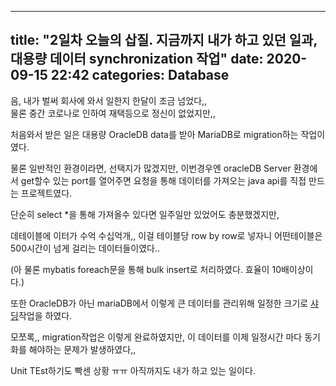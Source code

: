 
---
title: "2일차 오늘의 삽질. 지금까지 내가 하고 있던 일과, 대용량 데이터 synchronization 작업"
date: 2020-09-15 22:42
categories: Database
---


음, 내가 벌써 회사에 와서 일한지 한달이 조금 넘었다,,  
물론 중간 코로나로 인하여 재택등으로 정신이 없었지만,,  

처음와서 받은 일은 대용량 OracleDB data를 받아 MariaDB로 migration하는 작업이였다.  

물론 일반적인 환경이라면, 선택지가 많겠지만, 
이번경우엔 oracleDB Server 환경에서 get할수 있는 port를 열어주면 요청을 통해 데이터를 가져오는 java api를 직접 만드는 프로젝트였다.

단순히 select *을 통해 가져올수 있다면 일주일만 있었어도 충분했겠지만,

데테이블에 이터가 수억 수십억개,, 이걸 테이블당 row by row로 넣자니 어떤테이블은 500시간이 넘게 걸리는 데이터들이였다..

(아 물론 mybatis foreach문을 통해 bulk insert로 처리하였다. 효율이 10배이상이다.)  

또한 OracleDB가 아닌 mariaDB에서 이렇게 큰 데이터를 관리위해 일정한 크기로 [샤딩](http://wiki.hash.kr/index.php/%EC%83%A4%EB%94%A9)작업을 하였다.

모쪼록,, migration작업은 이렇게 완료하였지만, 이 데이터를 이제 일정시간 마다 동기화를 해야하는 문제가 발생하였다,,

Unit TEst하기도 빡센 상황 ㅠㅠ 아직까지도 내가 하고 있는 일이다.


